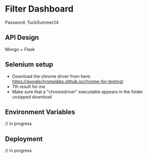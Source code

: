 # Filter Dashboard
Password: TuckSummer24

## API Design
Mongo + Flask

## Selenium setup
 - Download the chrome driver from here: https://googlechromelabs.github.io/chrome-for-testing/
 - 7th result for me
 - Make sure that a "chromedriver" executable appears in the folder unzipped download

## Environment Variables

// in progress

## Deployment

// in progress
